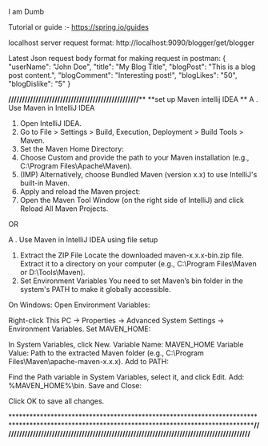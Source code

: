 I am Dumb

Tutorial or guide :- https://spring.io/guides

localhost server request format: http://localhost:9090/blogger/get/blogger


Latest Json request body format for making request in postman:
{
  "userName": "John Doe",
  "title": "My Blog Title",
  "blogPost": "This is a blog post content.",
  "blogComment": "Interesting post!",
  "blogLikes": "50",
  "blogDislike": "5"
}

********************************************************////////////////////////////////////////////////**********************************************************
**set up Maven intellij IDEA
**
A . Use Maven in IntelliJ IDEA
1. Open IntelliJ IDEA.
2. Go to File > Settings > Build, Execution, Deployment > Build Tools > Maven.
3. Set the Maven Home Directory:
4. Choose Custom and provide the path to your Maven installation (e.g., C:\Program Files\Apache\Maven).
5. (IMP) Alternatively, choose Bundled Maven (version x.x) to use IntelliJ's built-in Maven.
6. Apply and reload the Maven project:
7. Open the Maven Tool Window (on the right side of IntelliJ) and click Reload All Maven Projects.

OR 

A . Use Maven in IntelliJ IDEA using file setup
1.  Extract the ZIP File
    Locate the downloaded maven-x.x.x-bin.zip file.
    Extract it to a directory on your computer (e.g., C:\Program Files\Maven or D:\Tools\Maven).
2.  Set Environment Variables
    You need to set Maven’s bin folder in the system's PATH to make it globally accessible.

On Windows:
Open Environment Variables:

Right-click This PC → Properties → Advanced System Settings → Environment Variables.
Set MAVEN_HOME:

In System Variables, click New.
Variable Name: MAVEN_HOME
Variable Value: Path to the extracted Maven folder (e.g., C:\Program Files\Maven\apache-maven-x.x.x).
Add to PATH:

Find the Path variable in System Variables, select it, and click Edit.
Add: %MAVEN_HOME%\bin.
Save and Close:

Click OK to save all changes.

*********************************************************************************************************************************************************************************************///////////////////////////////////////////////////////////////////////////////////////////************************************************


